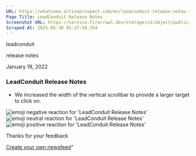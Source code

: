 ```yaml
---
URL: https://whatsnew.activeprospect.com/en/leadconduit-release-notes-17wdwteTcy
Page Title: LeadConduit Release Notes
Screenshot URL: https://service.firecrawl.dev/storage/v1/object/public/media/screenshot-49574558-4802-4de3-b291-f17419a6bd34.png
Scraped At: 2025-05-30 01:37:59.764
---
```

leadconduit





release notes



January 19, 2022

### LeadConduit Release Notes

- We increased the width of the vertical scrollbar to provide a larger target to click on.

![emoji negative reaction for 'LeadConduit Release Notes'](https://app.getbeamer.com/images/emojiNeg.svg)![emoji neutral reaction for 'LeadConduit Release Notes'](https://app.getbeamer.com/images/emojiNeut.svg)![emoji positive reaction for 'LeadConduit Release Notes'](https://app.getbeamer.com/images/emojiPos.svg)

Thanks for your feedback

[Create your own newsfeed](https://www.getbeamer.com/?ref=watermark_MErKJCnu12412_public&company=ActiveProspect&watermarkRef=create&utm_term=MErKJCnu12412&utm_content=ActiveProspect&utm_source=standalone&utm_medium=footer&utm_campaign=create)"

